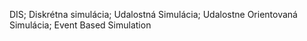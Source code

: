 DIS; Diskrétna simulácia; Udalostná Simulácia; Udalostne Orientovaná Simulácia; Event Based Simulation
